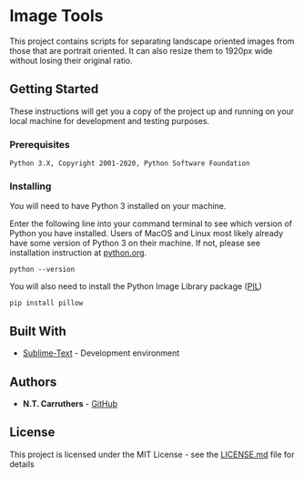 # Image Tools

This project contains scripts for separating landscape oriented images from those that are portrait oriented. It can also resize them to 1920px wide without losing their original ratio.

## Getting Started

These instructions will get you a copy of the project up and running on your local machine for development and testing purposes.

### Prerequisites

```
Python 3.X, Copyright 2001-2020, Python Software Foundation
```

### Installing

You will need to have Python 3 installed on your machine.

Enter the following line into your command terminal to see which version of Python you have installed. Users of MacOS and Linux most likely already have some version of Python 3 on their machine. If not, please see installation instruction at [python.org](https://docs.python.org/3/).

```
python --version
```

You will also need to install the Python Image Library package ([PIL](https://pillow.readthedocs.io/en/stable/installation.html))

```
pip install pillow
```

## Built With

* [Sublime-Text](http://www.sublimetext.com/docs/3/) - Development environment

## Authors

* **N.T. Carruthers**  - [GitHub](https://github.com/gif007)

## License

This project is licensed under the MIT License - see the [LICENSE.md](LICENSE.md) file for details